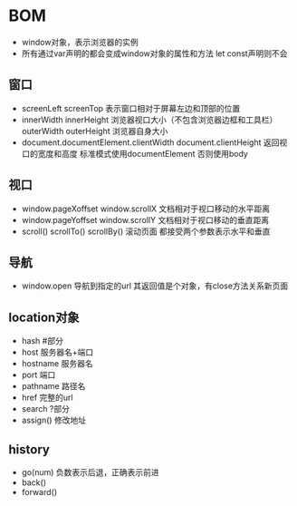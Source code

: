# BOM
- window对象，表示浏览器的实例
- 所有通过var声明的都会变成window对象的属性和方法 
    let const声明则不会

## 窗口
- screenLeft screenTop 表示窗口相对于屏幕左边和顶部的位置
- innerWidth innerHeight 浏览器视口大小（不包含浏览器边框和工具栏） outerWidth outerHeight  浏览器自身大小
- document.documentElement.clientWidth document.clientHeight 返回视口的宽度和高度
    标准模式使用documentElement 否则使用body

## 视口
- window.pageXoffset window.scrollX 文档相对于视口移动的水平距离
- window.pageYoffset window.scrollY 文档相对于视口移动的垂直距离
- scroll() scrollTo() scrollBy() 滚动页面 都接受两个参数表示水平和垂直

## 导航
- window.open 导航到指定的url
    其返回值是个对象，有close方法关系新页面

## location对象
- hash #部分
- host 服务器名+端口
- hostname  服务器名
- port 端口
- pathname 路径名
- href 完整的url
- search ?部分
- assign() 修改地址

## history
- go(num) 负数表示后退，正确表示前进
- back()
- forward()